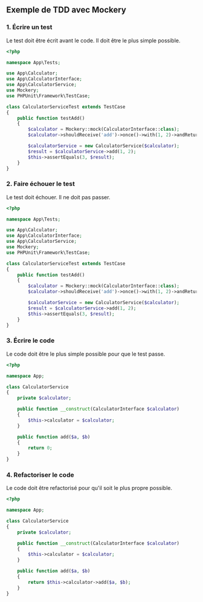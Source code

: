 ## Exemple de TDD avec Mockery

### 1. Écrire un test

Le test doit être écrit avant le code. Il doit être le plus simple possible.

```php
<?php

namespace App\Tests;

use App\Calculator;
use App\CalculatorInterface;
use App\CalculatorService;
use Mockery;
use PHPUnit\Framework\TestCase;

class CalculatorServiceTest extends TestCase
{
    public function testAdd()
    {
        $calculator = Mockery::mock(CalculatorInterface::class);
        $calculator->shouldReceive('add')->once()->with(1, 2)->andReturn(3);

        $calculatorService = new CalculatorService($calculator);
        $result = $calculatorService->add(1, 2);
        $this->assertEquals(3, $result);
    }
}
```

### 2. Faire échouer le test

Le test doit échouer. Il ne doit pas passer.

```php
<?php

namespace App\Tests;

use App\Calculator;
use App\CalculatorInterface;
use App\CalculatorService;
use Mockery;
use PHPUnit\Framework\TestCase;

class CalculatorServiceTest extends TestCase
{
    public function testAdd()
    {
        $calculator = Mockery::mock(CalculatorInterface::class);
        $calculator->shouldReceive('add')->once()->with(1, 2)->andReturn(3);

        $calculatorService = new CalculatorService($calculator);
        $result = $calculatorService->add(1, 2);
        $this->assertEquals(3, $result);
    }
}
```

### 3. Écrire le code

Le code doit être le plus simple possible pour que le test passe.

```php
<?php

namespace App;

class CalculatorService
{
    private $calculator;

    public function __construct(CalculatorInterface $calculator)
    {
        $this->calculator = $calculator;
    }

    public function add($a, $b)
    {
        return 0;
    }
}
```

### 4. Refactoriser le code

Le code doit être refactorisé pour qu'il soit le plus propre possible.

```php
<?php

namespace App;

class CalculatorService
{
    private $calculator;

    public function __construct(CalculatorInterface $calculator)
    {
        $this->calculator = $calculator;
    }

    public function add($a, $b)
    {
        return $this->calculator->add($a, $b);
    }
}
```
